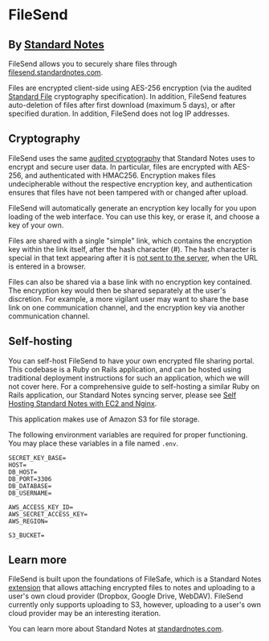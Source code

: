 # FileSend
## By [Standard Notes](https://standardnotes.com)

FileSend allows you to securely share files through [filesend.standardnotes.com](https://filesend.standardnotes.com).

Files are encrypted client-side using AES-256 encryption (via the audited [Standard File](https://standardfile.org) cryptography specification). In addition, FileSend features auto-deletion of files after first download (maximum 5 days), or after specified duration. In addition, FileSend does not log IP addresses.

## Cryptography

FileSend uses the same [audited cryptography](https://standardnotes.com/help/2/has-standard-notes-completed-a-third-party-security-audit) that Standard Notes uses to encrypt and secure user data. In particular, files are encrypted with AES-256, and authenticated with HMAC256. Encryption makes files undecipherable without the respective encryption key, and authentication ensures that files have not been tampered with or changed after upload.

FileSend will automatically generate an encryption key locally for you upon loading of the web interface. You can use this key, or erase it, and choose a key of your own.

Files are shared with a single "simple" link, which contains the encryption key within the link itself, after the hash character (#). The hash character is special in that text appearing after it is [not sent to the server](https://en.wikipedia.org/wiki/Fragment_identifier), when the URL is entered in a browser.

Files can also be shared via a base link with no encryption key contained. The encryption key would then be shared separately at the user's discretion. For example, a more vigilant user may want to share the base link on one communication channel, and the encryption key via another communication channel.

## Self-hosting

You can self-host FileSend to have your own encrypted file sharing portal. This codebase is a Ruby on Rails application, and can be hosted using traditional deployment instructions for such an application, which we will not cover here. For a comprehensive guide to self-hosting a similar Ruby on Rails application, our Standard Notes syncing server, please see [Self Hosting Standard Notes with EC2 and Nginx](https://docs.standardnotes.org/self-hosting/self-hosting-with-ec2-and-nginx).

This application makes use of Amazon S3 for file storage.

The following environment variables are required for proper functioning. You may place these variables in a file named `.env`.

```
SECRET_KEY_BASE=
HOST=
DB_HOST=
DB_PORT=3306
DB_DATABASE=
DB_USERNAME=

AWS_ACCESS_KEY_ID=
AWS_SECRET_ACCESS_KEY=
AWS_REGION=

S3_BUCKET=
```

## Learn more

FileSend is built upon the foundations of FileSafe, which is a Standard Notes [extension](https://standardnotes.com/features) that allows attaching encrypted files to notes and uploading to a user's own cloud provider (Dropbox, Google Drive, WebDAV). FileSend currently only supports uploading to S3, however, uploading to a user's own cloud provider may be an interesting iteration.

You can learn more about Standard Notes at [standardnotes.com](https://standardnotes.com).
